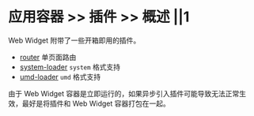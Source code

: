 # 应用容器 >> 插件 >> 概述 ||1

Web Widget 附带了一些开箱即用的插件。

- [router](./router.md) 单页面路由
- [system-loader](./system-loader.md) `system` 格式支持
- [umd-loader](./umd-loader.md) `umd` 格式支持

由于 Web Widget 容器是立即运行的，如果异步引入插件可能导致无法正常生效，最好是将插件和 Web Widget 容器打包在一起。
